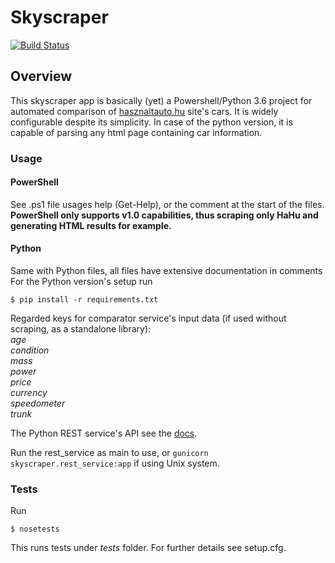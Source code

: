 # Skyscraper

[![Build Status](https://travis-ci.org/amdor/skyscraper.svg?branch=master)](https://travis-ci.org/amdor/skyscraper)
## Overview
This skyscraper app is basically (yet) a Powershell/Python 3.6 project for automated comparison of [hasznaltauto.hu](http://hasznaltauto.hu) site's cars.
 It is widely configurable despite its simplicity. In case of the python version, it is capable of parsing any html page containing car information.
### Usage
#### PowerShell
See .ps1 file usages help (Get-Help), or the comment at the start of the files.
**PowerShell only supports v1.0 capabilities, thus scraping only HaHu and generating HTML results for example.**
#### Python
Same with Python files, all files have extensive documentation in comments
For the Python version's setup run
```
$ pip install -r requirements.txt
```

Regarded keys for comparator service's input data (if used without scraping, as a standalone library): <br/>
*age* <br/>
*condition* <br/>
*mass* <br/>
*power* <br/>
*price* <br/>
*currency* <br/>
*speedometer* <br/>
*trunk* <br/>

The Python REST service's API see the [docs](https://github.com/amdor/skyscraper/tree/master/docs).

Run the rest_service as main to use, or
```gunicorn skyscraper.rest_service:app```
if using Unix system.

### Tests
Run
```
$ nosetests
```
This runs tests under *tests* folder. For further details see setup.cfg.
